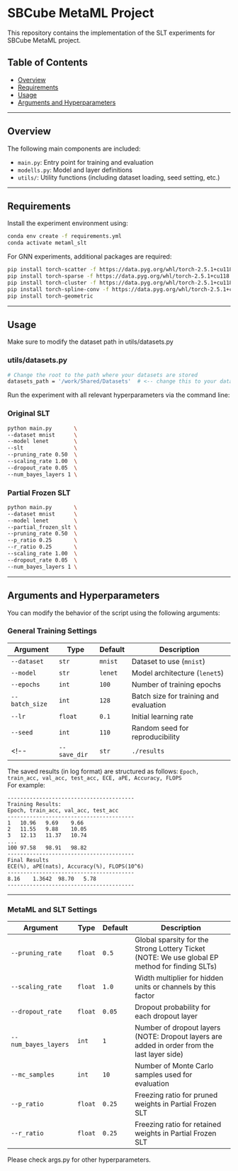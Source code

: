 # SBCube MetaML Project

This repository contains the implementation of the SLT experiments for SBCube MetaML project.

## Table of Contents

- [Overview](#overview)
- [Requirements](#requirements)
- [Usage](#usage)
- [Arguments and Hyperparameters](#arguments-and-hyperparameters)

---

## Overview

The following main components are included:
- `main.py`: Entry point for training and evaluation
- `modells.py`: Model and layer definitions
- `utils/`: Utility functions (including dataset loading, seed setting, etc.)

---

## Requirements

Install the experiment environment using:

```bash
conda env create -f requirements.yml
conda activate metaml_slt
```

For GNN experiments, additional packages are required:

```bash
pip install torch-scatter -f https://data.pyg.org/whl/torch-2.5.1+cu118.html
pip install torch-sparse -f https://data.pyg.org/whl/torch-2.5.1+cu118.html
pip install torch-cluster -f https://data.pyg.org/whl/torch-2.5.1+cu118.html
pip install torch-spline-conv -f https://data.pyg.org/whl/torch-2.5.1+cu118.html
pip install torch-geometric
```
<!--
**Note:**
Python version: `>=3.x` -->

---

## Usage
Make sure to modify the dataset path in utils/datasets.py

### utils/datasets.py
```bash
# Change the root to the path where your datasets are stored
datasets_path = '/work/Shared/Datasets'  # <-- change this to your dataset location
```

Run the experiment with all relevant hyperparameters via the command line:

### Original SLT
```bash
python main.py       \
--dataset mnist      \
--model lenet        \
--slt                \
--pruning_rate 0.50  \
--scaling_rate 1.00  \
--dropout_rate 0.05  \
--num_bayes_layers 1 \
```

### Partial Frozen SLT
```bash
python main.py       \
--dataset mnist      \
--model lenet        \
--partial_frozen_slt \
--pruning_rate 0.50  \
--p_ratio 0.25       \
--r_ratio 0.25       \
--scaling_rate 1.00  \
--dropout_rate 0.05  \
--num_bayes_layers 1 \
```

---

## Arguments and Hyperparameters

You can modify the behavior of the script using the following arguments:

### General Training Settings

| Argument        | Type     | Default     | Description                                                                 |
|----------------|----------|-------------|-----------------------------------------------------------------------------|
| `--dataset`     | `str`    | `mnist`     | Dataset to use (`mnist`)                                        |
| `--model`       | `str`    | `lenet`    | Model architecture (`lenet5`)                                              |
| `--epochs`      | `int`    | `100`       | Number of training epochs                                                  |
| `--batch_size`  | `int`    | `128`       | Batch size for training and evaluation                                     |
| `--lr`          | `float`  | `0.1`      | Initial learning rate                                                      |
| `--seed`        | `int`    | `110`         | Random seed for reproducibility                                            |
<!-- | `--save_dir`    | `str`    | `./results` | Directory to save logs and model checkpoints                               | -->

The saved results (in log format) are structured as follows:
`Epoch, train_acc, val_acc, test_acc, ECE, aPE, Accuracy, FLOPS` \
For example:
```
----------------------------------------
Training Results:
Epoch, train_acc, val_acc, test_acc
----------------------------------------
1	10.96	9.69	9.66
2	11.55	9.88	10.05
3	12.13	11.37	10.74
...
100	97.58	98.91	98.82
----------------------------------------
Final Results
ECE(%), aPE(nats), Accuracy(%), FLOPS(10^6)
----------------------------------------
8.16	1.3642	98.70	5.78
----------------------------------------
```

---

### MetaML and SLT Settings

| Argument           | Type     | Default | Description                                                                 |
|--------------------|----------|---------|-----------------------------------------------------------------------------|
| `--pruning_rate`   | `float`  | `0.5`   | Global sparsity for the Strong Lottery Ticket (NOTE: We use global EP method for finding SLTs) |
| `--scaling_rate`   | `float`  | `1.0`   | Width multiplier for hidden units or channels by this factor |
| `--dropout_rate`      | `float`  | `0.05`   | Dropout probability for each dropout layer |
| `--num_bayes_layers` | `int`  | `1`     | Number of dropout layers (NOTE: Dropout layers are added in order from the last layer side) |
| `--mc_samples`      | `int`    | `10`     | Number of Monte Carlo samples used for evaluation |
| `--p_ratio` | `float` | `0.25` | Freezing ratio for pruned weights in Partial Frozen SLT |
| `--r_ratio` | `float` | `0.25` | Freezing ratio for retained weights in Partial Frozen SLT |

Please check args.py for other hyperparameters.
